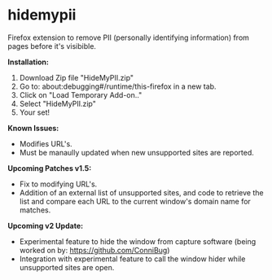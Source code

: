 # hidemypii
Firefox extension to remove PII (personally identifying information) from pages before it's visibible.

**Installation:**
1. Download Zip file "HideMyPII.zip"
2. Go to: about:debugging#/runtime/this-firefox in a new tab.
3. Click on "Load Temporary Add-on.."
4. Select "HideMyPII.zip"
5. Your set!

**Known Issues:**
- Modifies URL's.  
- Must be manaully updated when new unsupported sites are reported.  

**Upcoming Patches v1.5:**
- Fix to modifying URL's.  
- Addition of an external list of unsupported sites, and code to retrieve the list and compare each URL to the current window's domain name for matches. 

**Upcoming v2 Update:**
- Experimental feature to hide the window from capture software (being worked on by: https://github.com/ConniBug)  
- Integration with experimental feature to call the window hider while unsupported sites are open.
